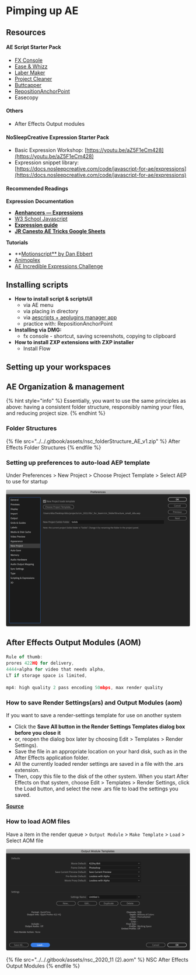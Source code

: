 # Pimping up AE

## Resources

#### AE Script Starter Pack

* [FX Console](https://www.videocopilot.net/blog/2018/05/fx-console-updated-to-v1-0-3/)
* [Ease & Whizz](https://aescripts.com/ease-and-wizz/)
* [Laber Maker](https://aescripts.com/label-maker/)
* [Project Cleaner](https://aescripts.com/project-cleaner/)
* [Buttcapper](https://www.battleaxe.co/downloads)
* [RepositionAnchorPoint](https://aescripts.com/repositionanchorpoint/)
* Easecopy

#### Others

* After Effects Output modules

#### NoSleepCreative Expression Starter Pack

* Basic Expression Workshop: [https://youtu.be/aZ5F1eCm428](https://youtu.be/aZ5F1eCm428)
* Expression snippet library: [https://docs.nosleepcreative.com/code/javascript-for-ae/expressions](https://docs.nosleepcreative.com/code/javascript-for-ae/expressions)

#### Recommended Readings

**Expression** **Documentation**

* [**Aenhancers — Expressions**](http://expressions.aenhancers.com/)
* [W3 School Javascript](https://www.w3schools.com/js/js\_object\_definition.asp)
* [**Expression guide**](https://readthedocs.org/projects/after-effects-expressions-guide/downloads/pdf/latest/)
* [**JR Canesto AE Tricks Google Sheets**](https://docs.google.com/spreadsheets/d/1a3ArTUHAJwVi-ObZofvz6IfrKbSGSENlaTIRTs8pAJU/edit#gid=0)

**Tutorials**

* \*\*[Motionscript\*\* by Dan Ebbert](http://www.motionscript.com/)
* [Animoplex](https://www.youtube.com/channel/UCbfz\_keteqaKbpiRiS95Dqg)
* [AE Incredible Expressions Challenge](https://www.youtube.com/playlist?list=PLZAr8tT8TcsRj62nIO7ILCMitj5RKjsMf)

## Installing scripts

* **How to install script & scriptsUI**
  * via AE menu
  * via placing in directory&#x20;
  * via [aescripts + aeplugins manager app](https://aescripts.com/learn/aescripts-aeplugins-manager-app/)
  * practice with:  RepositionAnchorPoint
* **Installing via DMG:**&#x20;
  * fx console - shortcut, saving screenshots, copying to clipboard
* **How to install ZXP extensions with ZXP installer**
  * Install Flow

## Setting up your workspaces



## AE Organization & management

{% hint style="info" %}
Essentially, you want to use the same principles as above: having a consistent folder structure, responsibly naming your files, and reducing project size.
{% endhint %}

### Folder Structures

{% file src="../../.gitbook/assets/nsc_folderStructure_AE_v1.zip" %}
After Effects Folder Structures
{% endfile %}

### Setting up preferences to auto-load AEP template&#x20;

Under Preferences > New Project  > Choose Project Template > Select AEP to use for startup

![](<../../.gitbook/assets/image (2).png>)

## After Effects Output Modules (AOM)

```javascript
Rule of thumb: 
prores 422HQ for delivery, 
4444+alpha for video that needs alpha, 
LT if storage space is limited,

mp4: high quality 2 pass encoding 50mbps, max render quality
```

### How to save Render Settings(ars) and Output Modules (aom)

If you want to save a render-settings template for use on another system

* Click the **Save All button in the Render Settings Templates dialog box before you close it**&#x20;
* or, reopen the dialog box later by choosing Edit > Templates > Render Settings).&#x20;
* Save the file in an appropriate location on your hard disk, such as in the After Effects application folder.&#x20;
* All the currently loaded render settings are saved in a file with the .ars extension.&#x20;
* Then, copy this file to the disk of the other system. When you start After Effects on that system, choose Edit > Templates > Render Settings, click the Load button, and select the new .ars file to load the settings you saved.

[**Source**](https://forums.creativecow.net/docs/forums/post.php?forumid=2\&postid=1040525\&univpostid=1040525\&pview=t)

### How to load AOM files

Have a item in the render queue > `Output Module` > `Make Template` > `Load` > Select AOM file

![](<../../.gitbook/assets/image (15).png>)

{% file src="../../.gitbook/assets/nsc_2020_11 (2).aom" %}
NSC After Effects Output Modules
{% endfile %}

##
